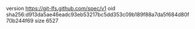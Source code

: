 version https://git-lfs.github.com/spec/v1
oid sha256:d913da5ae46eadc93eb53217bc5dd353c09b189f88a7da5f684d80f70b244f69
size 6527
